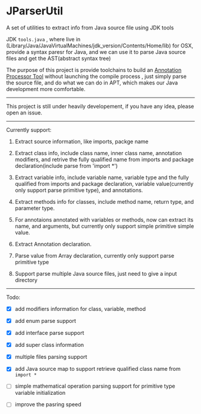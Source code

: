 # JParserUtil
A set of utilities to extract info from Java source file using JDK tools

JDK ``tools.java`` , where live in (Library/Java/JavaVirtualMachines/jdk_version/Contents/Home/lib) for OSX, provide a syntax paresr for Java, and we can use it to parse Java source files and get the AST(abstract syntax tree)

The purpose of this project is provide toolchains to build an [Annotation Processor Tool](http://docs.oracle.com/javase/7/docs/technotes/guides/apt/) without launching the compile process , just simply parse the source file, and do what we can do in APT, which makes our Java development more comfortable.

-------

This project is still under heavily developement, if you have any idea, please open an issue.

-----
Currently support:

1. Extract source information, like imports, packge name

2.  Extract class info, include class name, inner class name, annotation modifiers, and retrive the fully qualified name from imports and package declaration(include parse from 'import *')

3. Extract variable info, include variable name, variable type and the fully qualified from imports and package declaration, variable value(currently only support parse primitive type), and annotations. 

4. Extract methods info for classes, include method name, return type, and parameter type.

5. For annotaions annotated with variables or methods, now can extract its name, and arguments, but currently only support simple primitive simple value. 

6. Extract Annotation declaration.

7. Parse value from Array declaration, currently only support parse primitive type

8. Support parse multiple Java source files, just need to give a input directory


---

Todo: 

- [x] add modifiers information for class, variable, method
- [x] add enum parse support
- [x] add interface parse support
- [x] add super class information
- [x] multiple files parsing support
- [x] add Java source map to support retrieve qualified class name from  ``import *`` 
- [ ] simple mathematical operation parsing support for primitive type variable initialization
- [ ] improve the pasring speed

